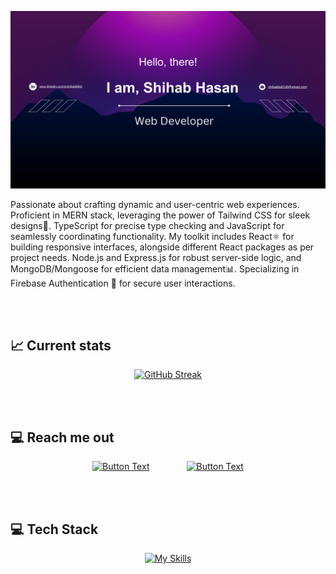 ![Tux, the Linux mascot](https://raw.githubusercontent.com/Shihab8902/Shihab8902/main/images/github%20banner.png)



<div >

Passionate about crafting dynamic and user-centric web experiences. Proficient in MERN stack, leveraging the power of Tailwind CSS for sleek designs🎨. TypeScript for precise type checking and JavaScript for seamlessly coordinating functionality. My toolkit includes React⚛️ for building responsive interfaces, alongside different React packages as per project needs. Node.js and Express.js for robust server-side logic, and MongoDB/Mongoose for efficient data management📊. Specializing in Firebase Authentication 🔐 for secure user interactions.

</div>

<br> <br>

## 📈 Current stats

<div align="center">

[![GitHub Streak](https://github-readme-streak-stats.herokuapp.com?user=Shihab8902&theme=github-dark)](https://git.io/streak-stats)

</div>


<br> <br>

## 💻 Reach me out

<div align="center">

[![Button Text](https://i.ibb.co/QjGgPTL/rsz-linkedinlogo.png)](www.linkedin.com/in/shihab8902)  &nbsp; &nbsp; &nbsp; &nbsp; &nbsp; &nbsp; &nbsp;  [![Button Text](https://i.ibb.co/QjGgPTL/rsz-linkedinlogo.png)](https://example.com/link-url)




</div>










<br> <br>

## 💻 Tech Stack

<div align="center">

 [![My Skills](https://skillicons.dev/icons?i=react,html,css,tailwind,sass,javascript,typescript,firebase,nodejs,expressjs,mongodb,postman,git,github,vscode&perline=6)](https://skillicons.dev)

</div>



























<!-- - 🔭 I’m currently working on ...
- 🌱 I’m currently learning ...
- 👯 I’m looking to collaborate on ...
- 🤔 I’m looking for help with ...
- 💬 Ask me about ...
- 📫 How to reach me: ...
- 😄 Pronouns: ...
- ⚡ Fun fact: ... -->

